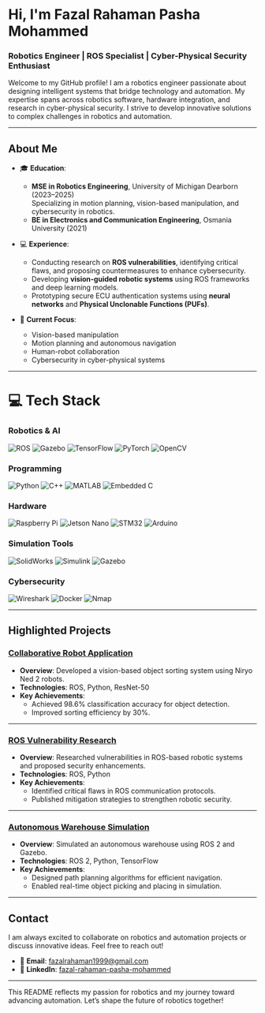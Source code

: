# Hi, I'm Fazal Rahaman Pasha Mohammed

### Robotics Engineer | ROS Specialist | Cyber-Physical Security Enthusiast

Welcome to my GitHub profile! I am a robotics engineer passionate about designing intelligent systems that bridge technology and automation. My expertise spans across robotics software, hardware integration, and research in cyber-physical security. I strive to develop innovative solutions to complex challenges in robotics and automation.

---

## About Me

- 🎓 **Education**:
  - **MSE in Robotics Engineering**, University of Michigan Dearborn (2023–2025)  
    Specializing in motion planning, vision-based manipulation, and cybersecurity in robotics.  
  - **BE in Electronics and Communication Engineering**, Osmania University (2021)  

- 💻 **Experience**:
  - Conducting research on **ROS vulnerabilities**, identifying critical flaws, and proposing countermeasures to enhance cybersecurity.
  - Developing **vision-guided robotic systems** using ROS frameworks and deep learning models.
  - Prototyping secure ECU authentication systems using **neural networks** and **Physical Unclonable Functions (PUFs)**.

- 🌱 **Current Focus**:
  - Vision-based manipulation
  - Motion planning and autonomous navigation
  - Human-robot collaboration
  - Cybersecurity in cyber-physical systems

---

# 💻 Tech Stack

### **Robotics & AI**
![ROS](https://img.shields.io/badge/ros-%230A0FF9.svg?style=for-the-badge&logo=ros&logoColor=white) 
![Gazebo](https://img.shields.io/badge/gazebo-%23F68D2E.svg?style=for-the-badge&logo=gazebo&logoColor=white)
![TensorFlow](https://img.shields.io/badge/tensorflow-%23FF6F00.svg?style=for-the-badge&logo=tensorflow&logoColor=white)
![PyTorch](https://img.shields.io/badge/pytorch-%23EE4C2C.svg?style=for-the-badge&logo=pytorch&logoColor=white)
![OpenCV](https://img.shields.io/badge/OpenCV-%23FBF3FF.svg?style=for-the-badge&logo=opencv&logoColor=black)

### **Programming**
![Python](https://img.shields.io/badge/python-%2314354C.svg?style=for-the-badge&logo=python&logoColor=white)
![C++](https://img.shields.io/badge/c++-%2300599C.svg?style=for-the-badge&logo=c%2B%2B&logoColor=white)
![MATLAB](https://img.shields.io/badge/matlab-%23FF7200.svg?style=for-the-badge&logo=mathworks&logoColor=white)
![Embedded C](https://img.shields.io/badge/Embedded%20C-%23008498.svg?style=for-the-badge&logoColor=white)

### **Hardware**
![Raspberry Pi](https://img.shields.io/badge/Raspberry%20Pi-C51A4A?style=for-the-badge&logo=raspberry-pi&logoColor=white)
![Jetson Nano](https://img.shields.io/badge/Jetson%20Nano-%23FF6F00.svg?style=for-the-badge&logo=nvidia&logoColor=white)
![STM32](https://img.shields.io/badge/stm32-%23007392.svg?style=for-the-badge&logoColor=white)
![Arduino](https://img.shields.io/badge/arduino-%2300979D.svg?style=for-the-badge&logo=arduino&logoColor=white)

### **Simulation Tools**
![SolidWorks](https://img.shields.io/badge/solidworks-%23DD0719.svg?style=for-the-badge&logo=solidworks&logoColor=white)
![Simulink](https://img.shields.io/badge/simulink-%23FF7200.svg?style=for-the-badge&logo=mathworks&logoColor=white)
![Gazebo](https://img.shields.io/badge/gazebo-%23F68D2E.svg?style=for-the-badge&logo=gazebo&logoColor=white)

### **Cybersecurity**
![Wireshark](https://img.shields.io/badge/Wireshark-%230167A3.svg?style=for-the-badge&logo=wireshark&logoColor=white)
![Docker](https://img.shields.io/badge/docker-%230db7ed.svg?style=for-the-badge&logo=docker&logoColor=white)
![Nmap](https://img.shields.io/badge/Nmap-%235F7F97.svg?style=for-the-badge&logo=nmap&logoColor=white)

---

## Highlighted Projects

### [Collaborative Robot Application](https://github.com/your-username/collaborative-robot-app)
- **Overview**: Developed a vision-based object sorting system using Niryo Ned 2 robots.
- **Technologies**: ROS, Python, ResNet-50  
- **Key Achievements**:
  - Achieved 98.6% classification accuracy for object detection.
  - Improved sorting efficiency by 30%.

---

### [ROS Vulnerability Research](https://github.com/your-username/ros-vulnerability-research)
- **Overview**: Researched vulnerabilities in ROS-based robotic systems and proposed security enhancements.
- **Technologies**: ROS, Python  
- **Key Achievements**:
  - Identified critical flaws in ROS communication protocols.
  - Published mitigation strategies to strengthen robotic security.

---

### [Autonomous Warehouse Simulation](https://github.com/your-username/autonomous-warehouse-sim)
- **Overview**: Simulated an autonomous warehouse using ROS 2 and Gazebo.
- **Technologies**: ROS 2, Python, TensorFlow  
- **Key Achievements**:
  - Designed path planning algorithms for efficient navigation.
  - Enabled real-time object picking and placing in simulation.

---

## Contact

I am always excited to collaborate on robotics and automation projects or discuss innovative ideas. Feel free to reach out!

- 📧 **Email**: [fazalrahaman1999@gmail.com](mailto:fazalrahaman1999@gmail.com)  
- 💼 **LinkedIn**: [fazal-rahaman-pasha-mohammed](https://www.linkedin.com/in/fazal-rahaman-pasha-mohammed-600775181/)  

---

This README reflects my passion for robotics and my journey toward advancing automation. Let’s shape the future of robotics together!
